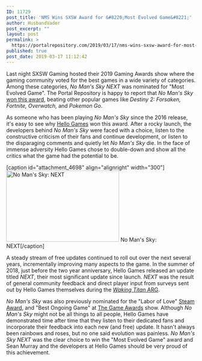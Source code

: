 ```yaml
---
ID: 11729
post_title: 'NMS Wins SXSW Award for &#8220;Most Evolved Game&#8221;'
author: HusbandVader
post_excerpt: ""
layout: post
permalink: >
  https://portalrepository.com/2019/03/17/nms-wins-sxsw-award-for-most-evolved-game/
published: true
post_date: 2019-03-17 11:12:42
---
```

Last night SXSW Gaming hosted their 2019 Gaming Awards show where the gaming community voted for the best games in a wide variety of categories. Among these categories, <em>No Man's Sky NEXT</em> was nominated for "Most Evolved Game". The Portal Repository is happy to report that <em>No Man's Sky</em> <a href="https://twitter.com/SXSWGaming/status/1107085678440001536">won this award</a>, beating other popular games like <em>Destiny 2: Forsaken, Fortnite, Overwatch, </em>and <em>Pokemon Go</em>.

As someone who has been playing <em>No Man's Sky</em> since the 2016 release, it's easy to see why <a href="http://www.hellogames.org/">Hello Games</a> won this award. After a rocky launch, the developers behind <em>No Man's Sky </em>were faced with a choice, listen to the constructive criticism of their fans and continue development, or listen to the disparaging comments and quietly let <em>No Man's Sky</em> die. In the face of immense adversity Hello Games chose to double-down and show all the critics what the game had the potential to be.

[caption id="attachment_4698" align="alignright" width="300"]<img class="wp-image-4698 size-medium" src="https://portalrepository.com/wp-content/uploads/2018/07/no-mans-sky-next-update-300x189.jpg" alt="No Man's Sky: NEXT" width="300" height="189" /> No Man's Sky: NEXT[/caption]

A steady stream of free updates continued to roll out over the next several years, incrementally improving many aspects to the game. In the summer of 2018, just before the two year anniversary, Hello Games released an update titled <em>NEXT</em>, their most significant update since launch. <em>NEXT</em> was the result of general community feedback and direct player input from surveys sent out by Hello Games themselves during the <a href="https://wiki.gamedetectives.net/index.php?title=Waking_Titan"><em>Waking Titan</em> ARG</a>.

<em>No Man's Sky </em>was also previously nominated for the "Labor of Love" <a href="https://steamcommunity.com/games/593110/announcements/detail/2796070940830340422">Steam Award</a>, and "Best Ongoing Game" at <a href="https://thegameawards.com/awards/#">The Game Awards</a> show. Although <em>No Man's</em> <em>Sky </em>might not be all things to all people, Hello Games have demonstrated time after time that they listen to their dedicated fans and incorporate their feedback into each new (and free) update. It hasn't always been rainbows and roses, but no one said evolution was painless. <em>No Man's Sky NEXT</em> was the clear choice to win the "Most Evolved Game" award and Sean Murray and the developers at Hello Games should be very proud of this achievement.